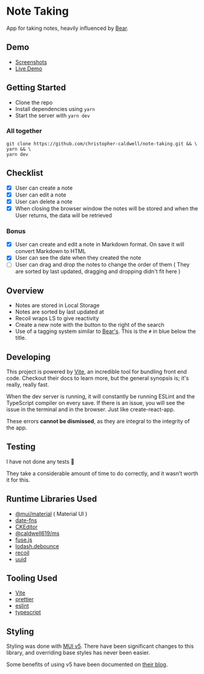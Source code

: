 # Note Taking

App for taking notes, heavily influenced by [Bear](https://bear.app/).

## Demo

- [Screenshots](./screen-shots/README.md)
- [Live Demo](https://d3jesfpl6tiycw.cloudfront.net/)

## Getting Started

- Clone the repo
- Install dependencies using `yarn`
- Start the server with `yarn dev`

### All together

```shell
git clone https://github.com/christopher-caldwell/note-taking.git && \
yarn && \
yarn dev
```

## Checklist

- [x] User can create a note
- [x] User can edit a note
- [x] User can delete a note
- [x] When closing the browser window the notes will be stored and when the User returns, the data will be retrieved

### Bonus

- [x] User can create and edit a note in Markdown format. On save it will convert Markdown to HTML
- [x] User can see the date when they created the note
- [ ] User can drag and drop the notes to change the order of them ( They are sorted by last updated, dragging and dropping didn't fit here )

## Overview

- Notes are stored in Local Storage
- Notes are sorted by last updated at
- Recoil wraps LS to give reactivity
- Create a new note with the button to the right of the search
- Use of a tagging system similar to [Bear's](https://blog.bear.app/2017/08/bear-tips-organize-notes-with-tags-and-infinite-nested-tags/). This is the `#` in blue below the title.

## Developing

This project is powered by [Vite](https://vitejs.dev/), an incredible tool for bundling front end code. Checkout their docs to learn more, but the general synopsis is; it's really, really fast.

When the dev server is running, it will constantly be running ESLint and the TypeScript compiler on every save. If there is an issue, you will see the issue in the terminal and in the browser. Just like create-react-app.

These errors **cannot be dismissed**, as they are integral to the integrity of the app.

## Testing

I have not done any tests :slightly_frowning_face:

They take a considerable amount of time to do correctly, and it wasn't worth it for this.

## Runtime Libraries Used

- [@mui/material](https://mui.com/getting-started/usage/) ( Material UI )
- [date-fns](https://date-fns.org/docs/Getting-Started)
- [CKEditor](https://ckeditor.com/docs/ckeditor5/latest/builds/guides/integration/frameworks/react.html)
- [@caldwell619/ms](https://www.npmjs.com/package/@caldwell619/ms)
- [fuse.js](https://www.npmjs.com/package/fuse.js)
- [lodash.debounce](https://lodash.com/docs/4.17.15#debounce)
- [recoil](https://recoiljs.org/)
- [uuid](https://www.npmjs.com/package/uuid)

## Tooling Used

- [Vite](https://vitejs.dev/)
- [prettier](https://prettier.io/docs/en/)
- [eslint](https://eslint.org/)
- [typescript](https://www.typescriptlang.org/)

## Styling

Styling was done with [MUI v5](https://mui.com/getting-started/usage/). There have been significant changes to this library, and overriding base styles has never been easier.

Some benefits of using v5 have been documented on [their blog](https://mui.com/blog/mui-core-v5/).
